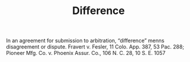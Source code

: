 ---
title: Difference
letter: D
permalink: "/definitions/bld-difference.html"
body: In an agreement for submission to arbitration, “difference” menns disagreement
  or dispute. Fravert v. Fesler, 11 Colo. App. 387, 53 Pac. 288; Pioneer Mfg. Co.
  v. Phoenix Assur. Co., 106 N. C. 28, 10 S. E. 1057
published_at: '2018-07-07'
source: Black's Law Dictionary 2nd Ed (1910)
layout: post
---